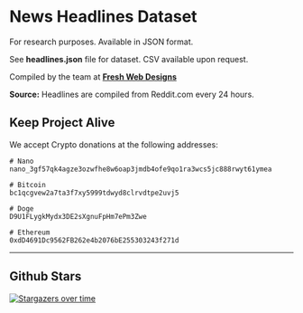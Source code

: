 # News Headlines Dataset

For research purposes. Available in JSON format. 

See **headlines.json** file for dataset. CSV available upon request. 

Compiled by the team at **[Fresh Web Designs](https://github.com/@fwd)**

**Source:** Headlines are compiled from Reddit.com every 24 hours. 

## Keep Project Alive

We accept Crypto donations at the following addresses: 

```
# Nano
nano_3gf57qk4agze3ozwfhe8w6oap3jmdb4ofe9qo1ra3wcs5jc888rwyt61ymea

# Bitcoin
bc1qcgvew2a7ta3f7xy5999tdwyd8clrvdtpe2uvj5

# Doge
D9U1FLygkMydx3DE2sXgnuFpHm7ePm3Zwe

# Ethereum
0xdD4691Dc9562FB262e4b2076bE255303243f271d
```

---

## Github Stars

[![Stargazers over time](https://starchart.cc/fwd/news)](https://starchart.cc/fwd/news)
